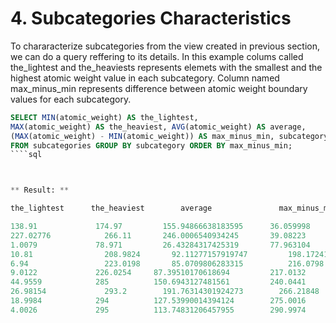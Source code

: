 # 4. Subcategories Characteristics

To chararacterize subcategories from the view created in previous
section, we can do a query reffering to its details.
In this example colums called the_lightest and the_heaviests
represents elemets with the smallest and the highest atomic
weight value in each subcategory.
Column named max_minus_min represents difference between 
atomic weight boundary values for each subcategory.

````sql
SELECT MIN(atomic_weight) AS the_lightest,                     
MAX(atomic_weight) AS the_heaviest, AVG(atomic_weight) AS average, 
(MAX(atomic_weight) - MIN(atomic_weight)) AS max_minus_min, subcategory 
FROM subcategories GROUP BY subcategory ORDER BY max_minus_min;
````sql



** Result: **

the_lightest	  the_heaviest	      average	            max_minus_min	      subcategory

138.91	           174.97	      155.94866638183595   	  36.059998	        Lanthanides
227.02776	         266.11	      246.0006540934245	      39.08223	        Actinides
1.0079	           78.971	      26.43284317425319	      77.963104	        Reactive nonmetals
10.81	             208.9824	    92.11277157919747	      198.17241	        Metalloids
6.94	             223.0198	    85.0709806283315	      216.0798	        Alkali metals
9.0122	           226.0254	    87.39510170618694	      217.0132	        Alkaline earth metals
44.9559	           285	        150.6943127481561	      240.0441	        Transition metals
26.98154	         293.2	      191.76314301924273	    266.21848	        Post-transition metals
18.9984	           294	        127.53990014394124  	  275.0016	        Halogens
4.0026	           295	        113.74831206457955  	  290.9974	        Noble gases
